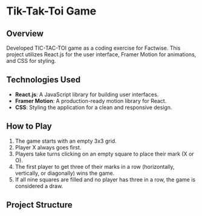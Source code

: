 # Tik-Tak-Toi Game

## Overview

Developed TIC-TAC-TOI game as a coding exercise for Factwise. This project utilizes React.js for the user interface, Framer Motion for animations, and CSS for styling.

## Technologies Used

- **React.js**: A JavaScript library for building user interfaces.
- **Framer Motion**: A production-ready motion library for React.
- **CSS**: Styling the application for a clean and responsive design.

## How to Play

1. The game starts with an empty 3x3 grid.
2. Player X always goes first.
3. Players take turns clicking on an empty square to place their mark (X or O).
4. The first player to get three of their marks in a row (horizontally, vertically, or diagonally) wins the game.
5. If all nine squares are filled and no player has three in a row, the game is considered a draw.

## Project Structure

